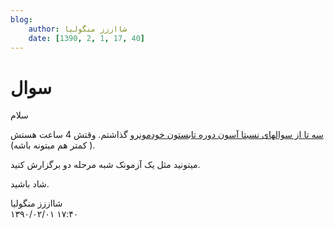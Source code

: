 ```yaml
---
blog:
    author: شااززز منگولیا
    date: [1390, 2, 1, 17, 40]
---
```

# سوال

<div class="cnt">
سلام<p><a href="http://s1.picofile.com/file/6567309854/IOI19.pdf.html" title="سه تا سوال!">سه تا از سوالهای نسبتا آسون دوره تابستون خودمون</a>رو گذاشتم. وقتش 4 ساعت هستش ( کمتر هم میتونه باشه).</p>
<p>میتونید مثل یک آزمونک شبه مرحله دو برگزارش کنید.</p>
<p>شاد باشید.</p>
</div>

<div class="blog-info">
    <div class="blog-author">شااززز منگولیا</div>
    <div class="blog-date">۱۳۹۰/۰۲/۰۱ ۱۷:۴۰</div>
</div>

